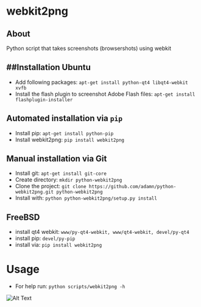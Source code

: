 **webkit2png** 
==============

About
------
Python script that takes screenshots (browsershots) using webkit

##Installation
Ubuntu
------
- Add following packages: ``apt-get install python-qt4 libqt4-webkit xvfb``
- Install the flash plugin to screenshot Adobe Flash files: ``apt-get install flashplugin-installer``

Automated installation via ```pip```
-------------------------------------
- Install pip: ```apt-get install python-pip```
- Install webkit2png: ```pip install webkit2png```

Manual installation via Git
-----------------------------
- Install git: ``apt-get install git-core``
- Create directory: ``mkdir python-webkit2png``
- Clone the project: ``git clone https://github.com/adamn/python-webkit2png.git python-webkit2png``
- Install with: ``python python-webkit2png/setup.py install``

FreeBSD
-------
- install qt4 webkit: ```www/py-qt4-webkit, www/qt4-webkit, devel/py-qt4```
- install pip: ``devel/py-pip``
- install via: ``pip install webkit2png``

Usage
=====
- For help run: ``python scripts/webkit2png -h``

![Alt Text](http://24.media.tumblr.com/tumblr_m9trixXFHn1rxlmf0o1_400.gif)
